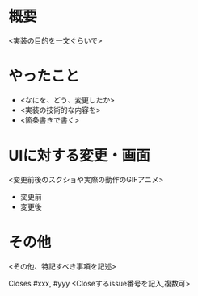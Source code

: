 # 概要
<実装の目的を一文ぐらいで>

# やったこと
- <なにを、どう、変更したか>
- <実装の技術的な内容を>
- <箇条書きで書く>

# UIに対する変更・画面
<変更前後のスクショや実際の動作のGIFアニメ>
- 変更前
- 変更後


# その他
<その他、特記すべき事項を記述>

Closes #xxx, #yyy <Closeするissue番号を記入,複数可>
